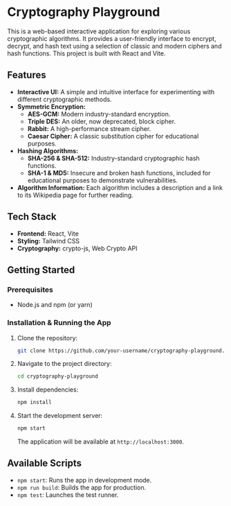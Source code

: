 # Cryptography Playground

This is a web-based interactive application for exploring various cryptographic algorithms. It provides a user-friendly interface to encrypt, decrypt, and hash text using a selection of classic and modern ciphers and hash functions. This project is built with React and Vite.




## Features

  * **Interactive UI:** A simple and intuitive interface for experimenting with different cryptographic methods.
  * **Symmetric Encryption:**
      * **AES-GCM:** Modern industry-standard encryption.
      * **Triple DES:** An older, now deprecated, block cipher.
      * **Rabbit:** A high-performance stream cipher.
      * **Caesar Cipher:** A classic substitution cipher for educational purposes.
  * **Hashing Algorithms:**
      * **SHA-256 & SHA-512:** Industry-standard cryptographic hash functions.
      * **SHA-1 & MD5:** Insecure and broken hash functions, included for educational purposes to demonstrate vulnerabilities.
  * **Algorithm Information:** Each algorithm includes a description and a link to its Wikipedia page for further reading.

## Tech Stack

  * **Frontend:** React, Vite
  * **Styling:** Tailwind CSS
  * **Cryptography:** crypto-js, Web Crypto API

## Getting Started

### Prerequisites

  * Node.js and npm (or yarn)

### Installation & Running the App

1.  Clone the repository:
    ```bash
    git clone https://github.com/your-username/cryptography-playground.git
    ```
2.  Navigate to the project directory:
    ```bash
    cd cryptography-playground
    ```
3.  Install dependencies:
    ```bash
    npm install
    ```
4.  Start the development server:
    ```bash
    npm start
    ```
    The application will be available at `http://localhost:3000`.

## Available Scripts

  * `npm start`: Runs the app in development mode.
  * `npm run build`: Builds the app for production.
  * `npm test`: Launches the test runner.
